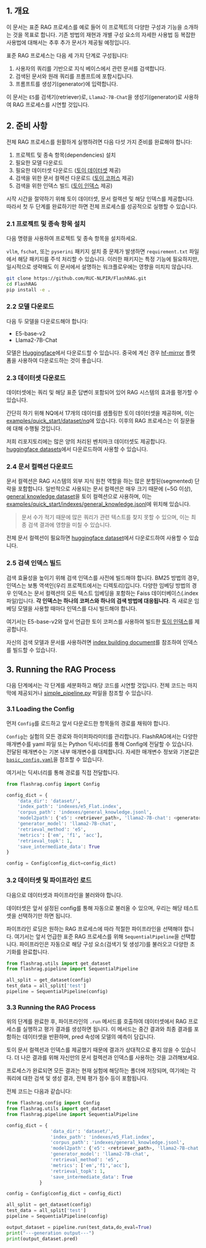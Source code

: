 ## 1. 개요

이 문서는 표준 RAG 프로세스를 예로 들어 이 프로젝트의 다양한 구성과 기능을 소개하는 것을 목표로 합니다. 기존 방법의 재현과 개별 구성 요소의 자세한 사용법 등 복잡한 사용법에 대해서는 추후 추가 문서가 제공될 예정입니다.

표준 RAG 프로세스는 다음 세 가지 단계로 구성됩니다:
1. 사용자의 쿼리를 기반으로 지식 베이스에서 관련 문서를 검색합니다.
2. 검색된 문서와 원래 쿼리를 프롬프트에 포함시킵니다.
3. 프롬프트를 생성기(generator)에 입력합니다.

이 문서는 `E5`를 검색기(retriever)로, `Llama2-7B-Chat`을 생성기(generator)로 사용하여 RAG 프로세스를 시연할 것입니다.


## 2. 준비 사항

전체 RAG 프로세스를 원활하게 실행하려면 다음 다섯 가지 준비를 완료해야 합니다:

1. 프로젝트 및 종속 항목(dependencies) 설치
2. 필요한 모델 다운로드
3. 필요한 데이터셋 다운로드 ([토이 데이터셋](../examples/quick_start/dataset/nq) 제공)
4. 검색을 위한 문서 컬렉션 다운로드 ([토이 코퍼스](../examples/quick_start/indexes/general_knowledge.jsonl) 제공)
5. 검색을 위한 인덱스 빌드 ([토이 인덱스](../examples/quick_start/indexes/e5_Flat.index) 제공)

시작 시간을 절약하기 위해 토이 데이터셋, 문서 컬렉션 및 해당 인덱스를 제공합니다. 따라서 첫 두 단계를 완료하기만 하면 전체 프로세스를 성공적으로 실행할 수 있습니다.

### 2.1  프로젝트 및 종속 항목 설치

다음 명령을 사용하여 프로젝트 및 종속 항목을 설치하세요.

`vllm`, `fschat`, 또는 `pyserini` 패키지 설치 중 문제가 발생하면 `requirement.txt` 파일에서 해당 패키지를 주석 처리할 수 있습니다. 이러한 패키지는 특정 기능에 필요하지만, 일시적으로 생략해도 이 문서에서 설명하는 워크플로우에는 영향을 미치지 않습니다.

```bash
git clone https://github.com/RUC-NLPIR/FlashRAG.git
cd FlashRAG
pip install -e . 
```

### 2.2 모델 다운로드

다음 두 모델을 다운로드해야 합니다:

- E5-base-v2
- Llama2-7B-Chat

모델은 [Huggingface](https://huggingface.co/intfloat/e5-base-v2)에서 다운로드할 수 있습니다. 중국에 계신 경우 [hf-mirror](https://hf-mirror.com/) 플랫폼을 사용하여 다운로드하는 것이 좋습니다.

### 2.3 데이터셋 다운로드

데이터셋에는 쿼리 및 해당 표준 답변이 포함되어 있어 RAG 시스템의 효과를 평가할 수 있습니다.

간단히 하기 위해 NQ에서 17개의 데이터를 샘플링한 토이 데이터셋을 제공하며, 이는 [examples/quick_start/dataset/nq](../examples/quick_start/dataset/nq/)에 있습니다. 이후의 RAG 프로세스는 이 질문들에 대해 수행될 것입니다.

저희 리포지토리에는 많은 양의 처리된 벤치마크 데이터셋도 제공합니다. [huggingface datasets](https://huggingface.co/datasets/RUC-NLPIR/FlashRAG_datasets)에서 다운로드하여 사용할 수 있습니다.

### 2.4 문서 컬렉션 다운로드

문서 컬렉션은 RAG 시스템의 외부 지식 원천 역할을 하는 많은 분할된(segmented) 단락을 포함합니다. 일반적으로 사용되는 문서 컬렉션은 매우 크기 때문에 (~5G 이상), [general knowledge dataset](https://huggingface.co/datasets/MuskumPillerum/General-Knowledge)을 토이 컬렉션으로 사용하며, 이는 [examples/quick_start/indexes/general_knowledge.jsonl](../examples/quick_start/indexes/general_knowledge.jsonl)에 위치해 있습니다.

> 문서 수가 적기 때문에 많은 쿼리가 관련 텍스트를 찾지 못할 수 있으며, 이는 최종 검색 결과에 영향을 미칠 수 있습니다.

전체 문서 컬렉션이 필요하면 [huggingface dataset](https://huggingface.co/datasets/ignore/FlashRAG_datasets)에서 다운로드하여 사용할 수 있습니다.

### 2.5 검색 인덱스 빌드

검색 효율성을 높이기 위해 검색 인덱스를 사전에 빌드해야 합니다. BM25 방법의 경우, 인덱스는 보통 역색인(우리 프로젝트에서는 디렉토리)입니다. 다양한 임베딩 방법의 경우 인덱스는 문서 컬렉션의 모든 텍스트 임베딩을 포함하는 Faiss 데이터베이스(.index 파일)입니다. **각 인덱스는 하나의 코퍼스와 하나의 검색 방법에 대응됩니다**. 즉 새로운 임베딩 모델을 사용할 때마다 인덱스를 다시 빌드해야 합니다.

여기서는 E5-base-v2와 앞서 언급한 토이 코퍼스를 사용하여 빌드한 [토이 인덱스](../examples/quick_start/indexes/e5_Flat.index)를 제공합니다.

자신의 검색 모델과 문서를 사용하려면 [index building document](./building-index.md)를 참조하여 인덱스를 빌드할 수 있습니다.


## 3. Running the RAG Process

다음 단계에서는 각 단계를 세분화하고 해당 코드를 시연할 것입니다. 전체 코드는 마지막에 제공되거나 [simple_pipeline.py](../examples/quick_start/simple_pipeline.py) 파일을 참조할 수 있습니다.

### 3.1 Loading the Config

먼저 `Config`를 로드하고 앞서 다운로드한 항목들의 경로를 채워야 합니다.

`Config`는 실험의 모든 경로와 하이퍼파라미터를 관리합니다. FlashRAG에서는 다양한 매개변수를 yaml 파일 또는 Python 딕셔너리를 통해 Config에 전달할 수 있습니다. 전달된 매개변수는 기본 내부 매개변수를 대체합니다. 자세한 매개변수 정보와 기본값은 [`basic_config.yaml`](../flashrag/config/basic_config.yaml)을 참조할 수 있습니다.

여기서는 딕셔너리를 통해 경로를 직접 전달합니다.

```python
from flashrag.config import Config

config_dict = { 
    'data_dir': 'dataset/',
    'index_path': 'indexes/e5_Flat.index',
    'corpus_path': 'indexes/general_knowledge.jsonl',
    'model2path': {'e5': <retriever_path>, 'llama2-7B-chat': <generator_path>},
    'generator_model': 'llama2-7B-chat',
    'retrieval_method': 'e5',
    'metrics': ['em', 'f1', 'acc'],
    'retrieval_topk': 1,
    'save_intermediate_data': True
}

config = Config(config_dict=config_dict)
```

### 3.2 데이터셋 및 파이프라인 로드

다음으로 데이터셋과 파이프라인을 불러와야 합니다.

데이터셋은 앞서 설정된 config를 통해 자동으로 불러올 수 있으며, 우리는 해당 테스트셋을 선택하기만 하면 됩니다.

파이프라인 로딩은 원하는 RAG 프로세스에 따라 적절한 파이프라인을 선택해야 합니다. 여기서는 앞서 언급한 표준 RAG 프로세스를 위해 `SequentialPipeline`을 선택합니다.
파이프라인은 자동으로 해당 구성 요소(검색기 및 생성기)를 불러오고 다양한 초기화를 완료합니다.

```python
from flashrag.utils import get_dataset
from flashrag.pipeline import SequentialPipeline

all_split = get_dataset(config)
test_data = all_split['test']
pipeline = SequentialPipeline(config)
```

### 3.3 Running the RAG Process

위의 단계를 완료한 후, 파이프라인의 `.run` 메서드를 호출하여 데이터셋에서 RAG 프로세스를 실행하고 평가 결과를 생성하면 됩니다. 이 메서드는 중간 결과와 최종 결과를 포함하는 데이터셋을 반환하며, pred 속성에 모델의 예측이 담깁니다.

토이 문서 컬렉션과 인덱스를 제공했기 때문에 결과가 상대적으로 좋지 않을 수 있습니다. 더 나은 결과를 위해 자신만의 문서 컬렉션과 인덱스를 사용하는 것을 고려해보세요.

프로세스가 완료되면 모든 결과는 현재 실험에 해당하는 폴더에 저장되며, 여기에는 각 쿼리에 대한 검색 및 생성 결과, 전체 평가 점수 등이 포함됩니다.

전체 코드는 다음과 같습니다:

```python
from flashrag.config import Config
from flashrag.utils import get_dataset
from flashrag.pipeline import SequentialPipeline

config_dict = { 
                'data_dir': 'dataset/',
                'index_path': 'indexes/e5_Flat.index',
                'corpus_path': 'indexes/general_knowledge.jsonl',
                'model2path': {'e5': <retriever_path>, 'llama2-7B-chat': <generator_path>},
                'generator_model': 'llama2-7B-chat',
                'retrieval_method': 'e5',
                'metrics': ['em','f1','acc'],
                'retrieval_topk': 1,
                'save_intermediate_data': True
            }

config = Config(config_dict = config_dict)

all_split = get_dataset(config)
test_data = all_split['test']
pipeline = SequentialPipeline(config)

output_dataset = pipeline.run(test_data,do_eval=True)
print("---generation output---")
print(output_dataset.pred)
```

